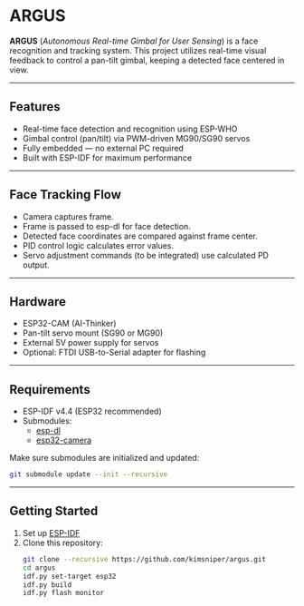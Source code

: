 # ARGUS

**ARGUS** (*Autonomous Real-time Gimbal for User Sensing*) is a face recognition and tracking system. This project utilizes real-time visual feedback to control a pan-tilt gimbal, keeping a detected face centered in view.

---

## Features

- Real-time face detection and recognition using ESP-WHO
- Gimbal control (pan/tilt) via PWM-driven MG90/SG90 servos
- Fully embedded — no external PC required
- Built with ESP-IDF for maximum performance

---

## Face Tracking Flow

- Camera captures frame.
- Frame is passed to esp-dl for face detection.
- Detected face coordinates are compared against frame center.
- PID control logic calculates error values.
- Servo adjustment commands (to be integrated) use calculated PD output.

---

## Hardware

- ESP32-CAM (AI-Thinker)
- Pan-tilt servo mount (SG90 or MG90)
- External 5V power supply for servos
- Optional: FTDI USB-to-Serial adapter for flashing

---

## Requirements

- ESP-IDF v4.4 (ESP32 recommended)
- Submodules:
  - [esp-dl](https://github.com/espressif/esp-dl)
  - [esp32-camera](https://github.com/espressif/esp32-camera)

Make sure submodules are initialized and updated:

```bash
git submodule update --init --recursive
```

---

## Getting Started

1. Set up [ESP-IDF](https://docs.espressif.com/projects/esp-idf/en/latest/esp32/get-started/index.html)
2. Clone this repository:
   ```bash
   git clone --recursive https://github.com/kimsniper/argus.git
   cd argus
   idf.py set-target esp32
   idf.py build
   idf.py flash monitor
